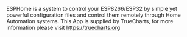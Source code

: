 ESPHome is a system to control your ESP8266/ESP32 by simple yet powerful configuration files and control them remotely through Home Automation systems.
This App is supplied by TrueCharts, for more information please visit https://truecharts.org
